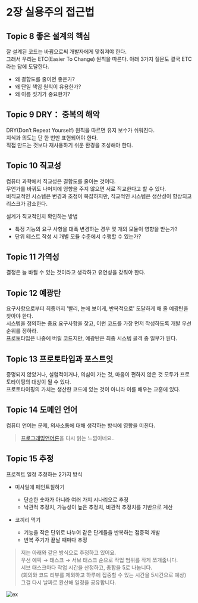 # 2장 실용주의 접근법

## Topic 8 좋은 설계의 핵심

잘 설계된 코드는 바뀜으로써 개발자에게 맞춰져야 한다.  
그래서 우리는 ETC(Easier To Change) 원칙을 따른다. 아래 3가지 질문도 결국 ETC라는 답에 도달한다.

- 왜 결합도를 줄이면 좋은가?
- 왜 단일 책임 원칙이 유용한가?
- 왜 이름 짓기가 중요한가?

## Topic 9 DRY： 중복의 해악

DRY(Don’t Repeat Yourself) 원칙을 따르면 유지 보수가 쉬워진다.  
지식과 의도는 단 한 번만 표현되어야 한다.  
직접 만드는 것보다 재사용하기 쉬운 환경을 조성해야 한다.

## Topic 10 직교성

컴퓨터 과학에서 직교성은 결합도를 줄이는 것이다.  
무언가를 바꿔도 나머지에 영향을 주지 않으면 서로 직교한다고 할 수 있다.  
비직교적인 시스템은 변경과 조정이 복잡하지만, 직교적인 시스템은 생산성이 향상되고 리스크가 감소한다.

설계가 직교적인지 확인하는 방법

- 특정 기능의 요구 사항을 대폭 변경하는 경우 몇 개의 모듈이 영향을 받는가?
- 단위 테스트 작성 시 개별 모듈 수준에서 수행할 수 있는가?

## Topic 11 가역성

결정은 늘 바뀔 수 있는 것이라고 생각하고 유연성을 갖춰야 한다.

## Topic 12 예광탄

요구사항으로부터 최종까지 '빨리, 눈에 보이게, 반복적으로' 도달하게 해 줄 예광탄을 찾아야 한다.  
시스템을 정의하는 중요 요구사항을 찾고, 이런 코드를 가장 먼저 작성하도록 개발 우선순위를 정하라.  
프로토타입은 나중에 버릴 코드지만, 예광탄은 최종 시스템 골격 중 일부가 된다.

## Topic 13 프로토타입과 포스트잇

증명되지 않았거나, 실험적이거나, 의심이 가는 것, 마음이 편하지 않은 것 모두가 프로토타이핑의 대상이 될 수 있다.  
프로토타이핑의 가치는 생산한 코드에 있는 것이 아니라 이를 배우는 교훈에 있다.

## Topic 14 도메인 언어

컴퓨터 언어는 문제, 의사소통에 대해 생각하는 방식에 영향을 미친다.

> [프로그래밍언어론](https://product.kyobobook.co.kr/detail/S000000676223)을 다시 읽는 느낌이네요..

## Topic 15 추정

프로젝트 일정 추정하는 2가지 방식

- 미사일에 페인트칠하기
  - 단순한 숫자가 아니라 여러 가지 시나리오로 추정
  - 낙관적 추정치, 가능성이 높은 추정치, 비관적 추정치를 기반으로 계산

- 코끼리 먹기
  - 기능을 작은 단위로 나누어 같은 단계들을 반복하는 점증적 개발
  - 반복 주기가 끝날 때마다 추정

> 저는 아래와 같은 방식으로 추정하고 있어요.  
> 우선 에픽 → 태스크 → 서브 태스크 순으로 작업 범위를 작게 쪼개줍니다.  
> 서브 태스크마다 작업 시간을 산정하고, 총합을 5로 나눕니다.  
> (회의와 코드 리뷰를 제외하고 하루에 집중할 수 있는 시간을 5시간으로 예상)  
> 그걸 다시 날짜로 환산해 일정을 공유합니다.

![ex](https://github.com/user-attachments/assets/f01eea08-ffcf-446e-b641-0b0a07fa1c9b)
